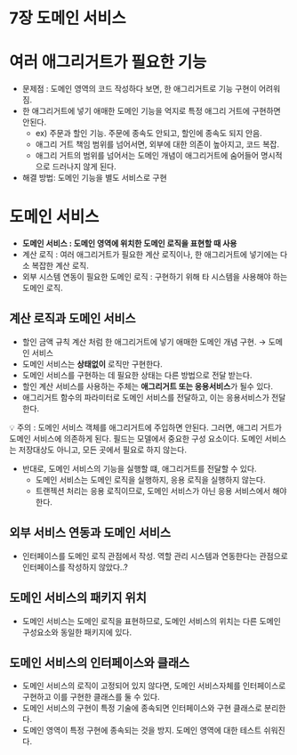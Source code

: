 # 7장 도메인 서비스

# 여러 애그리거트가 필요한 기능

- 문제점 : 도메인 영역의 코드 작성하다 보면, 한 애그리거트로 기능 구현이 어려워짐.
- 한 애그리거트에 넣기 애매한 도메인 기능을 억지로 특정 애그리 거트에 구현하면 안된다.
    - ex) 주문과 할인 기능. 주문에 종속도 안되고, 할인에 종속도 되지 안음.
    - 애그리 거트 책임 범위를 넘어서면, 외부에 대한 의존이 높아지고, 코드 복잡.
    - 애그리 거트의 범위를 넘어서는 도메인 개념이 애그리거트에 숨어들어 명시적으로 드러나지 않게 된다.
- 해결 방법: 도메인 기능을 별도 서비스로 구현

# 도메인 서비스

- **도메인 서비스 : 도메인 영역에 위치한 도메인 로직을 표현할 때 사용**
- 계산 로직 : 여러 애그리거트가 필요한 계산 로직이나, 한 애그리거트에 넣기에는 다소 복잡한 계산 로직.
- 외부 시스템 연동이 필요한 도메인 로직 : 구현하기 위해 타 시스템을 사용해야 하는 도메인 로직.

## 계산 로직과 도메인 서비스

- 할인 금액 규칙 계산 처럼 한 애그리거트에 넣기 애매한 도메인 개념 구현. → 도메인 서비스
- 도메인 서비스는 **상태없이** 로직만 구현한다.
- 도메인 서비스를 구현하는 데 필요한 상태는 다른 방법으로 전달 받는다.
- 할인 계산 서비스를 사용하는 주체는 **애그리거트 또는 응용서비스**가 될수 있다.
- 애그리거트 함수의 파라미터로 도메인 서비스를 전달하고, 이는 응용서비스가 전달한다.

<aside>
💡 주의 : 도메인 서비스 객체를 애그리거트에 주입하면 안된다. 그러면, 애그리 거트가 도메인 서비스에 의존하게 된다. 필드는 모델에서 중요한 구성 요소이다. 도메인 서비스는 저장대상도 아니고, 모든 곳에서 필요로 하지 않는다.

</aside>

- 반대로, 도메인 서비스의 기능을 실행할 떄, 애그리거트를 전달할 수 있다.
    - 도메인 서비스는 도메인 로직을 실행하지, 응용 로직을 실행하지 않는다.
    - 트랜젝션 처리는 응용 로직이므로, 도메인 서비스가 아닌 응용 서비스에서 해야 한다.

## 외부 서비스 연동과 도메인 서비스

- 인터페이스를 도메인 로직 관점에서 작성. 역할 관리 시스템과 연동한다는 관점으로 인터페이스를 작성하지 않았다..?

## 도메인 서비스의 패키지 위치

- 도메인 서비스는 도메인 로직을 표현하므로, 도메인 서비스의 위치는 다른 도메인 구성요소와 동일한 패키지에 있다.

## 도메인 서비스의 인터페이스와 클래스

- 도메인 서비스의 로직이 고정되어 있지 않다면, 도메인 서비스자체를 인터페이스로 구현하고 이를 구현한 클래스를 둘 수 있다.
- 도메인 서비스의 구현이 특정 기술에 종속되면 인터페이스와 구현 클래스로 분리한다.
- 도메인 영역이 특정 구현에 종속되는 것을 방지. 도메인 영역에 대한 테스트 쉬워진다.

